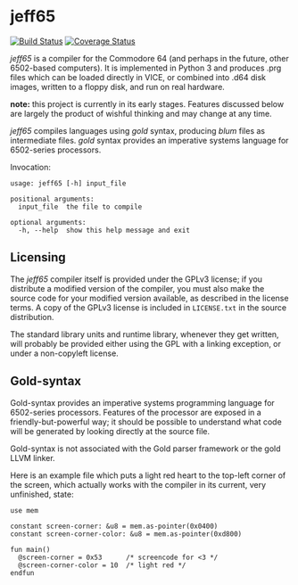 # jeff65

[![Build Status](https://travis-ci.org/jdpage/jeff65.svg?branch=master)](https://travis-ci.org/jdpage/jeff65)
[![Coverage Status](https://coveralls.io/repos/github/jdpage/jeff65/badge.svg?branch=master)](https://coveralls.io/github/jdpage/jeff65?branch=master)

*jeff65* is a compiler for the Commodore 64 (and perhaps in the future, other
6502-based computers). It is implemented in Python 3 and produces .prg files
which can be loaded directly in VICE, or combined into .d64 disk images, written
to a floppy disk, and run on real hardware.

**note:** this project is currently in its early stages. Features discussed below
are largely the product of wishful thinking and may change at any time.

*jeff65* compiles languages using *gold* syntax, producing *blum* files as
intermediate files. *gold* syntax provides an imperative systems language for
6502-series processors.

Invocation:

    usage: jeff65 [-h] input_file

    positional arguments:
      input_file  the file to compile

    optional arguments:
      -h, --help  show this help message and exit


## Licensing

The *jeff65* compiler itself is provided under the GPLv3 license; if you
distribute a modified version of the compiler, you must also make the source
code for your modified version available, as described in the license terms. A
copy of the GPLv3 license is included in `LICENSE.txt` in the source
distribution.

The standard library units and runtime library, whenever they get written, will
probably be provided either using the GPL with a linking exception, or under a
non-copyleft license.


## Gold-syntax

Gold-syntax provides an imperative systems programming language for 6502-series
processors. Features of the processor are exposed in a friendly-but-powerful
way; it should be possible to understand what code will be generated by looking
directly at the source file.

Gold-syntax is not associated with the Gold parser framework or the gold LLVM
linker.

Here is an example file which puts a light red heart to the top-left corner of
the screen, which actually works with the compiler in its current, very
unfinished, state:

```
use mem

constant screen-corner: &u8 = mem.as-pointer(0x0400)
constant screen-corner-color: &u8 = mem.as-pointer(0xd800)

fun main()
  @screen-corner = 0x53      /* screencode for <3 */
  @screen-corner-color = 10  /* light red */
endfun
```
